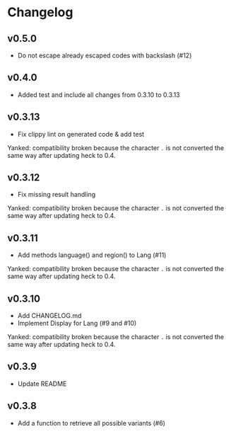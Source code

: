 Changelog
=========

## v0.5.0

- Do not escape already escaped codes with backslash (#12)

## v0.4.0

- Added test and include all changes from 0.3.10 to 0.3.13

## v0.3.13

- Fix clippy lint on generated code & add test

Yanked: compatibility broken because the character `.` is not converted the
same way after updating heck to 0.4.

## v0.3.12

- Fix missing result handling

Yanked: compatibility broken because the character `.` is not converted the
same way after updating heck to 0.4.

## v0.3.11

- Add methods language() and region() to Lang (#11)

Yanked: compatibility broken because the character `.` is not converted the
same way after updating heck to 0.4.

## v0.3.10

- Add CHANGELOG.md
- Implement Display for Lang (#9 and #10)

Yanked: compatibility broken because the character `.` is not converted the
same way after updating heck to 0.4.

## v0.3.9

- Update README

## v0.3.8

- Add a function to retrieve all possible variants (#6)
